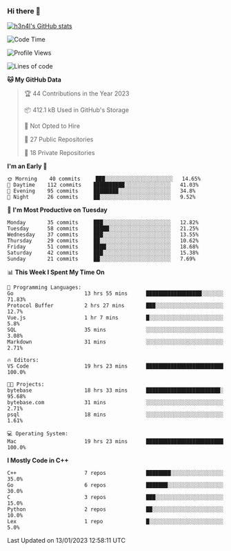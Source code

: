 ### Hi there 👋

[![h3n4l's GitHub stats](https://github-readme-stats.vercel.app/api?username=h3n4l&count_private=true&show_icons=true&theme=radical)](https://github.com/h3n4l/github-readme-stats)

<!--START_SECTION:waka-->
![Code Time](http://img.shields.io/badge/Code%20Time-884%20hrs%2057%20mins-blue)

![Profile Views](http://img.shields.io/badge/Profile%20Views-0-blue)

![Lines of code](https://img.shields.io/badge/From%20Hello%20World%20I%27ve%20Written-44%20Thousand%20lines%20of%20code-blue)

**🐱 My GitHub Data** 

> 🏆 44 Contributions in the Year 2023
 > 
> 📦 412.1 kB Used in GitHub's Storage 
 > 
> 🚫 Not Opted to Hire
 > 
> 📜 27 Public Repositories 
 > 
> 🔑 18 Private Repositories  
 > 
**I'm an Early 🐤** 

```text
🌞 Morning    40 commits     ███░░░░░░░░░░░░░░░░░░░░░░   14.65% 
🌆 Daytime    112 commits    ██████████░░░░░░░░░░░░░░░   41.03% 
🌃 Evening    95 commits     ████████░░░░░░░░░░░░░░░░░   34.8% 
🌙 Night      26 commits     ██░░░░░░░░░░░░░░░░░░░░░░░   9.52%

```
📅 **I'm Most Productive on Tuesday** 

```text
Monday       35 commits     ███░░░░░░░░░░░░░░░░░░░░░░   12.82% 
Tuesday      58 commits     █████░░░░░░░░░░░░░░░░░░░░   21.25% 
Wednesday    37 commits     ███░░░░░░░░░░░░░░░░░░░░░░   13.55% 
Thursday     29 commits     ██░░░░░░░░░░░░░░░░░░░░░░░   10.62% 
Friday       51 commits     ████░░░░░░░░░░░░░░░░░░░░░   18.68% 
Saturday     42 commits     ███░░░░░░░░░░░░░░░░░░░░░░   15.38% 
Sunday       21 commits     ██░░░░░░░░░░░░░░░░░░░░░░░   7.69%

```


📊 **This Week I Spent My Time On** 

```text
💬 Programming Languages: 
Go                       13 hrs 55 mins      ██████████████████░░░░░░░   71.83% 
Protocol Buffer          2 hrs 27 mins       ███░░░░░░░░░░░░░░░░░░░░░░   12.7% 
Vue.js                   1 hr 7 mins         █░░░░░░░░░░░░░░░░░░░░░░░░   5.8% 
SQL                      35 mins             ░░░░░░░░░░░░░░░░░░░░░░░░░   3.08% 
Markdown                 31 mins             ░░░░░░░░░░░░░░░░░░░░░░░░░   2.71%

🔥 Editors: 
VS Code                  19 hrs 23 mins      █████████████████████████   100.0%

🐱‍💻 Projects: 
bytebase                 18 hrs 33 mins      ████████████████████████░   95.68% 
bytebase.com             31 mins             ░░░░░░░░░░░░░░░░░░░░░░░░░   2.71% 
psql                     18 mins             ░░░░░░░░░░░░░░░░░░░░░░░░░   1.61%

💻 Operating System: 
Mac                      19 hrs 23 mins      █████████████████████████   100.0%

```

**I Mostly Code in C++** 

```text
C++                      7 repos             ████████░░░░░░░░░░░░░░░░░   35.0% 
Go                       6 repos             ███████░░░░░░░░░░░░░░░░░░   30.0% 
C                        3 repos             ███░░░░░░░░░░░░░░░░░░░░░░   15.0% 
Python                   2 repos             ██░░░░░░░░░░░░░░░░░░░░░░░   10.0% 
Lex                      1 repo              █░░░░░░░░░░░░░░░░░░░░░░░░   5.0%

```



 Last Updated on 13/01/2023 12:58:11 UTC
<!--END_SECTION:waka-->

